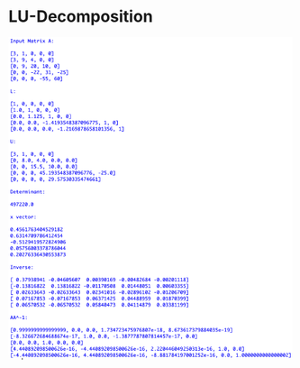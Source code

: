 # LU-Decomposition
![alt text](https://github.com/mhal1/LU-Decomposition/blob/master/Matrix.png?raw=true)
